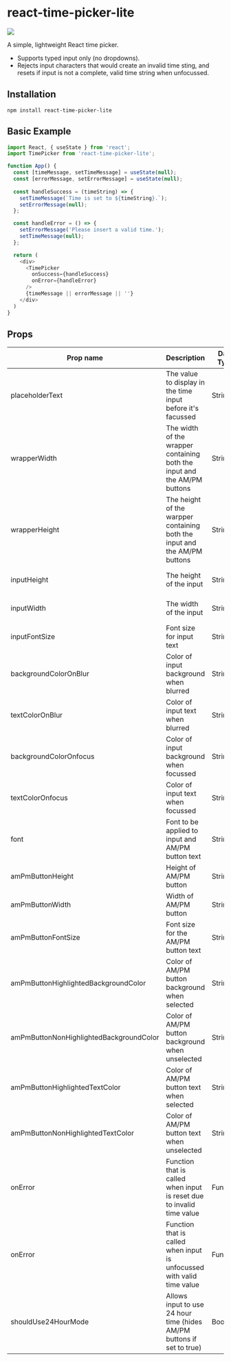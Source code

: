 # react-time-picker-lite

![](https://res.cloudinary.com/dcupoxygs/image/upload/v1576028452/react-time-picker/demo2.gif)

A simple, lightweight React time picker.

* Supports typed input only (no dropdowns).
* Rejects input characters that would create an invalid time sting, and resets if input is not a complete, valid time string when unfocussed.

## Installation

`npm install react-time-picker-lite`


## Basic Example

```js
import React, { useState } from 'react';
import TimePicker from 'react-time-picker-lite';

function App() {
  const [timeMessage, setTimeMessage] = useState(null);
  const [errorMessage, setErrorMessage] = useState(null);
  
  const handleSuccess = (timeString) => {
    setTimeMessage(`Time is set to ${timeString}.`);
    setErrorMessage(null);
  };

  const handleError = () => {
    setErrorMessage('Please insert a valid time.');
    setTimeMessage(null);
  };

  return (
    <div>
      <TimePicker
        onSuccess={handleSuccess}
        onError={handleError}
      />
      {timeMessage || errorMessage || ''}
    </div>
  )
}
```

## Props

|Prop name|Description|Data Type|Default Value|
|----|----|----|----|
|placeholderText|The value to display in the time input before it's facussed|String|'Set Time'|
|wrapperWidth|The width of the wrapper containing both the input and the AM/PM buttons|String|'120px'|
|wrapperHeight|The height of the warpper containing both the input and the AM/PM buttons|String|'150px'|
|inputHeight|The height of the input|String|'30%' (of the wrapper)|
|inputWidth|The width of the input|String|'100%' (of the wrapper)|
|inputFontSize|Font size for input text|String|'20px'|
|backgroundColorOnBlur|Color of input background when blurred|String|'#000' (black)|
|textColorOnBlur|Color of input text when blurred|String|'#FFF' (white)|
|backgroundColorOnfocus|Color of input background when focussed|String|'#FFF' (white)|
|textColorOnfocus|Color of input text when focussed|String|'#000' (black)|
|font|Font to be applied to input and AM/PM button text|String|'inherit'|
|amPmButtonHeight|Height of AM/PM button|String|'25%' (of the wrapper)|
|amPmButtonWidth|Width of AM/PM button|String|'25%' (of the wrapper)|
|amPmButtonFontSize|Font size for the AM/PM button text|String|'10px'|
|amPmButtonHighlightedBackgroundColor|Color of AM/PM button background when selected|String|'#000' (black)|
|amPmButtonNonHighlightedBackgroundColor|Color of AM/PM button background when unselected|String|'#FFF' (white)|
|amPmButtonHighlightedTextColor|Color of AM/PM button text when selected|String|'#FFF' (white)|
|amPmButtonNonHighlightedTextColor|Color of AM/PM button text when unselected|String|'#000' (black)|
|onError|Function that is called when input is reset due to invalid time value|Function|() => null|
|onError|Function that is called when input is unfocussed with valid time value|Function|() => null|
|shouldUse24HourMode|Allows input to use 24 hour time (hides AM/PM buttons if set to true)|Boolean|false|